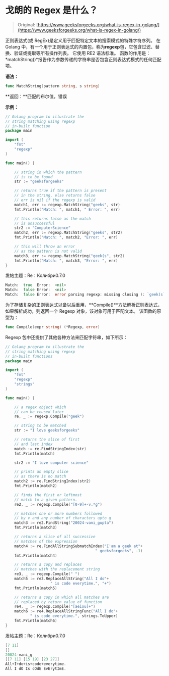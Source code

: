 # 戈朗的 Regex 是什么？

> Original: [https://www.geeksforgeeks.org/what-is-regex-in-golang/](https://www.geeksforgeeks.org/what-is-regex-in-golang/)

正则表达式(或 RegEx)是定义用于匹配特定文本的搜索模式的特殊字符序列。 在 Golang 中，有一个用于正则表达式的内置包，称为**regexp**包，它包含过滤、替换、验证或提取等所有操作列表。 它使用 RE2 语法标准。 函数的作用是：*matchString()*报告作为参数传递的字符串是否包含正则表达式模式的任何匹配项。

**语法：**

```go
func MatchString(pattern string, s string)
```

**返回：**匹配的布尔值，错误

**示例：**

```go
// Golang program to illustrate the
// string matching using regexp
// in-built function
package main

import (
    "fmt"
    "regexp"
)

func main() {

    // string in which the pattern
    // is to be found
    str := "geeksforgeeks"

    // returns true if the pattern is present
    // in the string, else returns false
    // err is nil if the regexp is valid
    match1, err := regexp.MatchString("geeks", str)
    fmt.Println("Match: ", match1, " Error: ", err)

    // this returns false as the match
    // is unsuccessful
    str2 := "ComputerScience"
    match2, err := regexp.MatchString("geeks", str2)
    fmt.Println("Match: ", match2, "Error: ", err)

    // this will throw an error
    // as the pattern is not valid
    match3, err := regexp.MatchString("geek(s", str2)
    fmt.Println("Match: ", match3, "Error: ", err)
}
```

发帖主题：Re：Колибри0.7.0

```go
Match:  true  Error:  <nil>
Match:  false Error:  <nil>
Match:  false Error:  error parsing regexp: missing closing ): `geek(s`

```

为了存储复杂的正则表达式以备以后重用，**Compile()**方法解析正则表达式，如果解析成功，则返回一个 Regexp 对象，该对象可用于匹配文本。 该函数的原型为：

```go
func Compile(expr string) (*Regexp, error)
```

Regexp 包中还提供了其他各种方法来匹配字符串，如下所示：

```go
// Golang program to illustrate the
// string matching using regexp
// in-built functions
package main

import (
    "fmt"
    "regexp"
    "strings"
)

func main() {

    // a regex object which
    // can be reused later
    re, _ := regexp.Compile("geek")

    // string to be matched
    str := "I love geeksforgeeks"

    // returns the slice of first
    // and last index
    match := re.FindStringIndex(str)
    fmt.Println(match)

    str2 := "I love computer science"

    // prints an empty slice
    // as there is no match
    match2 := re.FindStringIndex(str2)
    fmt.Println(match2)

    // finds the first or leftmost
    // match to a given pattern.
    re2, _ := regexp.Compile("[0-9]+-v.*g")

    // matches one or more numbers followed
    // by v and any number of characters upto g
    match3 := re2.FindString("20024-vani_gupta")
    fmt.Println(match3)

    // returns a slice of all successive
    // matches of the expression
    match4 := re.FindAllStringSubmatchIndex("I'am a geek at"+
                                        " geeksforgeeks", -1)
    fmt.Println(match4)

    // returns a copy and replaces
    // matches with the replacement string
    re3, _ := regexp.Compile(" ")
    match5 := re3.ReplaceAllString("All I do"+
                    " is code everytime.", "+")
    fmt.Println(match5)

    // returns a copy in which all matches are
    // replaced by return value of function
    re4, _ := regexp.Compile("[aeiou]+")
    match6 := re4.ReplaceAllStringFunc("All I do"+
           " is code everytime.", strings.ToUpper)
    fmt.Println(match6)
}
```

发帖主题：Re：Колибри0.7.0

```go
[7 11]
[]
20024-vani_g
[[7 11] [15 19] [23 27]]
All+I+do+is+code+everytime.
All I dO Is cOdE EvErytImE.

```